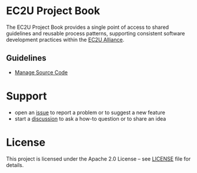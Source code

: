 # EC2U Project Book

The EC2U Project Book provides a single point of access to shared guidelines and reusable process patterns, supporting
consistent software development practices within the [EC2U Alliance](https://www.ec2u.eu/).

## Guidelines

* [Manage Source Code](docs/how-to/manage-source-code.md)

# Support

- open an [issue](https://github.com/ec2u/core/issues) to report a problem or to suggest a new feature
- start a [discussion](https://github.com/ec2u/core/discussions) to ask a how-to question or to share an idea

# License

This project is licensed under the Apache 2.0 License – see [LICENSE](LICENSE) file for details.
